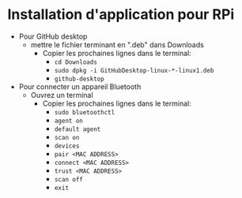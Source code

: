

# Installation d'application pour RPi
 - Pour GitHub desktop
	- mettre le fichier terminant en ".deb" dans Downloads
		- Copier les prochaines lignes dans le terminal:
			- `cd Downloads`
			- `sudo dpkg -i GitHubDesktop-linux-*-linux1.deb`
			- `github-desktop`
 - Pour connecter un appareil Bluetooth
	- Ouvrez un terminal
		- Copier les prochaines lignes dans le terminal:
			- `sudo bluetoothctl`
			- `agent on`
			- `default agent`
    		- `scan on`
			- `devices`
    		- `pair <MAC ADDRESS>`
			- `connect <MAC ADDRESS>`
    		- `trust <MAC ADDRESS>`
			- `scan off`
			-  `exit`
